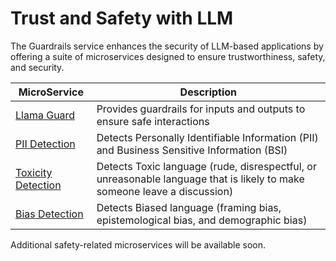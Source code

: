 # Trust and Safety with LLM

The Guardrails service enhances the security of LLM-based applications by offering a suite of microservices designed to ensure trustworthiness, safety, and security.

| MicroService                                         | Description                                                                                                              |
| ---------------------------------------------------- | ------------------------------------------------------------------------------------------------------------------------ |
| [Llama Guard](./llama_guard/langchain/README.md)     | Provides guardrails for inputs and outputs to ensure safe interactions                                                   |
| [PII Detection](./pii_detection/README.md)           | Detects Personally Identifiable Information (PII) and Business Sensitive Information (BSI)                               |
| [Toxicity Detection](./toxicity_detection/README.md) | Detects Toxic language (rude, disrespectful, or unreasonable language that is likely to make someone leave a discussion) |
| [Bias Detection](./bias_detection/README.md)         | Detects Biased language (framing bias, epistemological bias, and demographic bias)                                       |

Additional safety-related microservices will be available soon.
